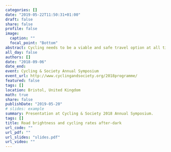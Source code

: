 ```yaml
---
categories: []
date: "2019-05-22T11:50:31+01:00"
draft: false
share: false
profile: false
image:
  caption: ""
  focal_point: "Bottom"
abstract: Cycling needs to be a viable and safe travel option at all times of the day if it is to meet the needs of an increasingly 24-hour modern society. Darkness produces a significant drop in the number of people cycling, compared with the same time of day but in daylight. Public lighting may encourage people to cycle when it turns dark, by giving them greater reassurance of being seen by drivers and by making it easier to see potential hazards in their path. We examined the size of the reduction in cyclists after-dark at 48 locations in Birmingham, UK. We calculated odds ratios to account for effects of time of day and time of year on the number of people cycling. This compares the ratio of cyclists in the same hour of the day but in daylight or dark conditions to the ratio of cyclists over the same periods of the year but in an hour when the light condition does not change. A larger odds ratio indicates a bigger reduction in cyclist numbers due to darkness. Odds ratios at each of the 48 locations in Birmingham were compared against the relative brightness of the road or path at those locations, estimated from night time aerial images. Results showed an escarpment-plateau relationship between brightness and odds ratio. A small initial increase in brightness produced a significant reduction in the negative impact of darkness on cycling rates. This effect plateaued, with further increases in brightness having little impact on cycling rates after-dark. These results suggest minimal levels of lighting could encourage more people to cycle after-dark.
all_day: false
authors: []
date: "2018-09-06"
date_end: 
event: Cycling & Society Annual Symposium
event_url: http://www.cyclingandsociety.org/2018programme/
featured: false
tags: []
location: Bristol, United Kingdom
math: true
share: false
publishDate: "2019-05-20"
# slides: example
summary: Presentation at Cycling & Society 2018 Annual Symposium.
tags: []
title: Road brightness and cycling rates after-dark
url_code: ""
url_pdf: ""
url_slides: "slides.pdf"
url_video: ""
---
```

